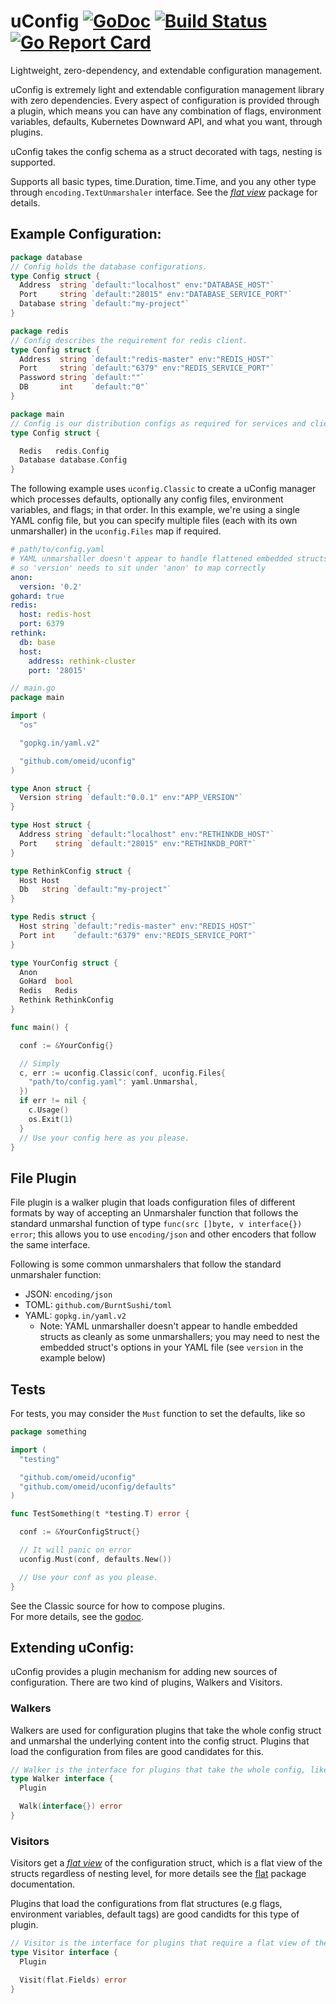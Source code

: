 # uConfig [![GoDoc](https://img.shields.io/badge/godoc-reference-blue.svg?style=flat-square)](https://godoc.org/github.com/omeid/uconfig)  [![Build Status](https://travis-ci.org/omeid/uconfig.svg?branch=master)](https://travis-ci.org/omeid/uconfig) [![Go Report Card](https://goreportcard.com/badge/github.com/omeid/uconfig)](https://goreportcard.com/report/github.com/omeid/uconfig)

Lightweight, zero-dependency, and extendable configuration management.

uConfig is extremely light and extendable configuration management library with zero dependencies. Every aspect of configuration is provided through a plugin, which means you can have any combination of flags, environment variables, defaults, Kubernetes Downward API, and what you want, through plugins.


uConfig takes the config schema as a struct decorated with tags, nesting is supported.

Supports all basic types, time.Duration, time.Time, and you any other type through `encoding.TextUnmarshaler` interface.
See the _[flat view](https://godoc.org/github.com/omeid/uconfig/flat)_ package for details.

## Example Configuration: 

```go
package database
// Config holds the database configurations.
type Config struct {
  Address  string `default:"localhost" env:"DATABASE_HOST"`
  Port     string `default:"28015" env:"DATABASE_SERVICE_PORT"`
  Database string `default:"my-project"`
}
```
```go
package redis
// Config describes the requirement for redis client.
type Config struct {
  Address  string `default:"redis-master" env:"REDIS_HOST"`
  Port     string `default:"6379" env:"REDIS_SERVICE_PORT"`
  Password string `default:""`
  DB       int    `default:"0"`
}
```

```go
package main
// Config is our distribution configs as required for services and clients.
type Config struct {

  Redis   redis.Config
  Database database.Config
}

```


The following example uses `uconfig.Classic` to create a uConfig manager which processes defaults, optionally any config files, environment variables, and flags; in that order.
In this example, we're using a single YAML config file, but you can specify multiple files (each with its own unmarshaller) in the `uconfig.Files` map if required.

```yaml
# path/to/config.yaml
# YAML unmarshaller doesn't appear to handle flattened embedded structs,
# so 'version' needs to sit under 'anon' to map correctly
anon:
  version: '0.2'
gohard: true
redis:
  host: redis-host
  port: 6379
rethink:
  db: base
  host:
    address: rethink-cluster
    port: '28015'
```

```go
// main.go
package main

import (
  "os"

  "gopkg.in/yaml.v2"

  "github.com/omeid/uconfig"
)

type Anon struct {
  Version string `default:"0.0.1" env:"APP_VERSION"`
}

type Host struct {
  Address string `default:"localhost" env:"RETHINKDB_HOST"`
  Port    string `default:"28015" env:"RETHINKDB_PORT"`
}

type RethinkConfig struct {
  Host Host
  Db   string `default:"my-project"`
}

type Redis struct {
  Host string `default:"redis-master" env:"REDIS_HOST"`
  Port int    `default:"6379" env:"REDIS_SERVICE_PORT"`
}

type YourConfig struct {
  Anon
  GoHard  bool
  Redis   Redis
  Rethink RethinkConfig
}

func main() {

  conf := &YourConfig{}

  // Simply
  c, err := uconfig.Classic(conf, uconfig.Files{
    "path/to/config.yaml": yaml.Unmarshal,
  })
  if err != nil {
    c.Usage()
    os.Exit(1)
  }
  // Use your config here as you please.
}

```

## File Plugin

File plugin is a walker plugin that loads configuration files of different formats by way of accepting an Unmarshaler function that follows the standard unmarshal function of type `func(src []byte, v interface{}) error`; this allows you to use `encoding/json` and other encoders that follow the same interface. 

Following is some common unmarshalers that follow the standard unmarshaler function:

* JSON: `encoding/json`
* TOML: `github.com/BurntSushi/toml`
* YAML: `gopkg.in/yaml.v2`
  * Note: YAML unmarshaller doesn't appear to handle embedded structs as cleanly as some unmarshallers; you may need to nest the embedded struct's options in your YAML file (see `version` in the example below)

  
  
## Tests

For tests, you may consider the `Must` function to set the defaults, like so
```go
package something 

import (
  "testing"

  "github.com/omeid/uconfig"
  "github.com/omeid/uconfig/defaults"
)

func TestSomething(t *testing.T) error {

  conf := &YourConfigStruct{}

  // It will panic on error
  uconfig.Must(conf, defaults.New())

  // Use your conf as you please.
}

```

See the Classic source for how to compose plugins.  
For more details, see the [godoc](https://godoc.org/github.com/omeid/uconfig).

## Extending uConfig:

uConfig provides a plugin mechanism for adding new sources of configuration.
There are two kind of plugins, Walkers and Visitors.

### Walkers 

Walkers are used for configuration plugins that take the whole config struct and unmarshal the underlying content into the config struct.
Plugins that load the configuration from files are good candidates for this.

```go
// Walker is the interface for plugins that take the whole config, like file loaders.
type Walker interface {
  Plugin

  Walk(interface{}) error
}
```


### Visitors

Visitors get a _[flat view](https://godoc.org/github.com/omeid/uconfig/flat)_ of the configuration struct, which is a flat view of the structs regardless of nesting level, for more details see the [flat](https://godoc.org/github.com/omeid/uconfig/flat) package documentation.

Plugins that load the configurations from flat structures (e.g flags, environment variables, default tags) are good candidts for this type of plugin.


```go
// Visitor is the interface for plugins that require a flat view of the config, like flags, env vars
type Visitor interface {
  Plugin

  Visit(flat.Fields) error
}

```
